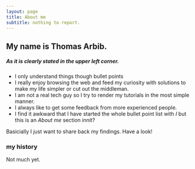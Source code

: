 ```yaml
---
layout: page
title: About me
subtitle: nothing to report.
---
```


## My name is Thomas Arbib.

##### As it is clearly stated in the upper left corner.

* I only understand things though bullet points
* I really enjoy browsing the web and feed my curiosity with solutions to make my life simpler or cut out the middleman. 
* I am not a real tech guy so I try to render my tutorials in the most simple manner. 
* I always like to get some feedback from more experienced people. 
* I find it awkward that I have started the whole bullet point list with _I_ but this is an _About me_ section innit? 

Basicially I just want to share back my findings. Have a look! 

### my history

Not much yet.